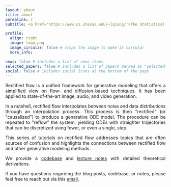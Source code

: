 ```yaml
---
layout: about
title: about
permalink: /
subtitle: <a href='https://www.cs.utexas.edu/~lqiang/'>The Statistical Learning and AI Lab at UT Austin</a>.

profile:
  align: right
  image: logo.png
  image_circular: false # crops the image to make it circular
  more_info:

news: false # includes a list of news items
selected_papers: false # includes a list of papers marked as "selected={true}"
social: false # includes social icons at the bottom of the page
---
```


<div style="text-align: justify;">
  <p>Rectified flow is a unified framework for generative modeling that offers a simplified view on flow- and diffusion-based techniques. It has been applied to state-of-the-art image, audio, and video generation.</p>

  <p>In a nutshell, rectified flow interpolates between noise and data distributions through an interpolation process. This process is then "rectified" (or "causalized") to produce a generative ODE model. The procedure can be repeated to "reflow" the system, yielding ODEs with straighter trajectories that can be discretized using fewer, or even a single, step.</p>

  <p>This series of tutorials on rectified flow addresses topics that are often sources of confusion and highlights the connections between rectified flow and other generative modeling methods.</p>

  <p>We provide a <a href="https://github.com/lqiang67/rectified-flow">codebase</a> and <a href="#">lecture notes</a> with detailed theoretical derivations.</p>

  <p>If you have questions regarding the blog posts, codebase, or notes, please feel free to reach out via this <a href="mailto:rectifiedflow@gmail.com">email</a>.</p>
</div>
